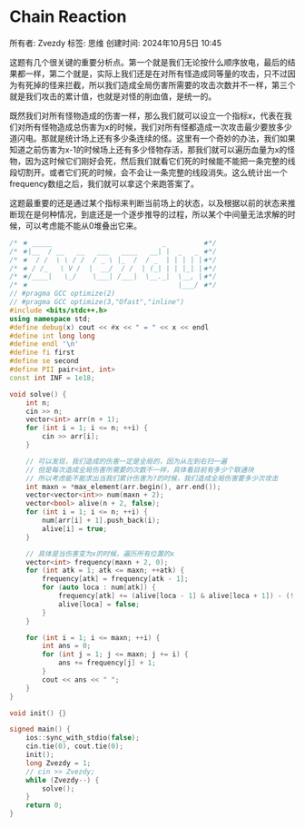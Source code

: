 # Chain Reaction

所有者: Zvezdy
标签: 思维
创建时间: 2024年10月5日 10:45

这题有几个很关键的重要分析点。第一个就是我们无论按什么顺序放电，最后的结果都一样，第二个就是，实际上我们还是在对所有怪造成同等量的攻击，只不过因为有死掉的怪来拦截，所以我们造成全局伤害所需要的攻击次数并不一样，第三个就是我们攻击的累计值，也就是对怪的削血值，是统一的。

既然我们对所有怪物造成的伤害一样，那么我们就可以设立一个指标x，代表在我们对所有怪物造成总伤害为x的时候，我们对所有怪都造成一次攻击最少要放多少道闪电。那就是统计场上还有多少条连续的怪。这里有一个奇妙的办法，我们如果知道之前伤害为x-1的时候场上还有多少怪物存活，那我们就可以遍历血量为x的怪物，因为这时候它们刚好会死，然后我们就看它们死的时候能不能把一条完整的线段切割开。或者它们死的时候，会不会让一条完整的线段消失。这么统计出一个frequency数组之后，我们就可以拿这个来跑答案了。

这题最重要的还是通过某个指标来判断当前场上的状态，以及根据以前的状态来推断现在是何种情况，到底还是一个逐步推导的过程，所以某个中间量无法求解的时候，可以考虑能不能从0堆叠出它来。

```cpp
/* ★ _____                           _         ★*/
/* ★|__  / __   __   ___   ____   __| |  _   _ ★*/
/* ★  / /  \ \ / /  / _ \ |_  /  / _  | | | | |★*/
/* ★ / /_   \ V /  |  __/  / /  | (_| | | |_| |★*/
/* ★/____|   \_/    \___| /___|  \__._|  \__, |★*/
/* ★                                     |___/ ★*/
// #pragma GCC optimize(2)
// #pragma GCC optimize(3,"Ofast","inline")
#include <bits/stdc++.h>
using namespace std;
#define debug(x) cout << #x << " = " << x << endl
#define int long long
#define endl '\n'
#define fi first
#define se second
#define PII pair<int, int>
const int INF = 1e18;

void solve() {
    int n;
    cin >> n;
    vector<int> arr(n + 1);
    for (int i = 1; i <= n; ++i) {
        cin >> arr[i];
    }

    // 可以发现，我们造成的伤害一定是全局的，因为从左到右扫一遍
    // 但是每次造成全局伤害所需要的次数不一样，具体看目前有多少个联通块
    // 所以考虑能不能求出当我们累计伤害为?的时候，我们造成全局伤害要多少次攻击
    int maxn = *max_element(arr.begin(), arr.end());
    vector<vector<int>> num(maxn + 2);
    vector<bool> alive(n + 2, false);
    for (int i = 1; i <= n; ++i) {
        num[arr[i] + 1].push_back(i);
        alive[i] = true;
    }

    // 具体是当伤害变为x的时候，遍历所有位置的x
    vector<int> frequency(maxn + 2, 0);
    for (int atk = 1; atk <= maxn; ++atk) {
        frequency[atk] = frequency[atk - 1];
        for (auto loca : num[atk]) {
            frequency[atk] += (alive[loca - 1] & alive[loca + 1]) - (!(alive[loca - 1] | alive[loca + 1]));
            alive[loca] = false;
        }
    }

    for (int i = 1; i <= maxn; ++i) {
        int ans = 0;
        for (int j = 1; j <= maxn; j += i) {
            ans += frequency[j] + 1;
        }
        cout << ans << " ";
    }
}

void init() {}

signed main() {
    ios::sync_with_stdio(false);
    cin.tie(0), cout.tie(0);
    init();
    long Zvezdy = 1;
    // cin >> Zvezdy;
    while (Zvezdy--) {
        solve();
    }
    return 0;
}

```